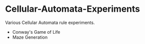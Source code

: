 # Cellular-Automata-Experiments
Various Cellular Automata rule experiments.
* Conway's Game of Life
* Maze Generation
